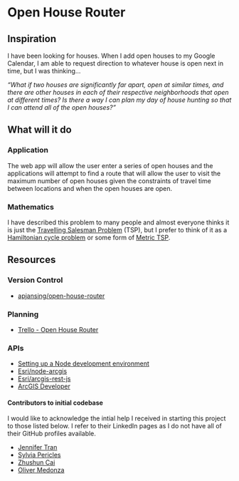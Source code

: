 # Open House Router

## Inspiration
I have been looking for houses. When I add open houses to my Google Calendar, I am able to request direction to whatever house is open next in time, but I was thinking…

*“What if two houses are significantly far apart, open at similar times, and there are other houses in each of their respective neighborhoods that open at different times? Is there a way I can plan my day of house hunting so that I can attend all of the open houses?”*

## What will it do
### Application
The web app will allow the user enter a series of open houses and the applications will attempt to find a route that will allow the user to visit the maximum number of open houses given the constraints of travel time between locations and when the open houses are open.

### Mathematics
I have described this problem to many people and almost everyone thinks it is just the [Travelling Salesman Problem](https://www.wikiwand.com/en/Travelling\_salesman\_problem) (TSP), but I prefer to think of it as a [Hamiltonian cycle problem](https://www.wikiwand.com/en/Hamiltonian_path_problem) or some form of [Metric TSP](https://www.wikiwand.com/en/Travelling_salesman_problem#/Metric_TSP).

## Resources
### Version Control
* [apjansing/open-house-router](https://github.com/apjansing/open-house-router)

### Planning
* [Trello - Open House Router](https://trello.com/b/q1hinbru)

### APIs
* [Setting up a Node development environment
](https://developer.mozilla.org/en-US/docs/Learn/Server-side/Express_Nodejs/development_environment)
* [Esri/node-arcgis](https://github.com/Esri/node-arcgis)
* [Esri/arcgis-rest-js](https://github.com/Esri/arcgis-rest-js)
* [ArcGIS Developer](https://developers.arcgis.com/)

#### Contributors to initial codebase
I would like to acknowledge the intial help I received in starting this project to those listed below. I refer to their LinkedIn pages as I do not have all of their GitHub profiles available.
* [Jennifer Tran](https://www.linkedin.com/in/jennifertrantrinity/?lipi=urn%3Ali%3Apage%3Ad_flagship3_people_connections%3BWDMhsn3%2FS8%2BSVXTAQASRNg%3D%3D&licu=urn%3Ali%3Acontrol%3Ad_flagship3_people_connections-connection_profile)
* [Sylvia Pericles](https://www.linkedin.com/in/sylvia-pericles-753054a4/?lipi=urn%3Ali%3Apage%3Ad_flagship3_people_connections%3BWDMhsn3%2FS8%2BSVXTAQASRNg%3D%3D&licu=urn%3Ali%3Acontrol%3Ad_flagship3_people_connections-connection_profile)
* [Zhushun Cai](https://www.linkedin.com/in/zhushun-cai-bb4301114/?lipi=urn%3Ali%3Apage%3Ad_flagship3_people_connections%3BjKNSHhO3SYesa3pKPzhP6g%3D%3D&licu=urn%3Ali%3Acontrol%3Ad_flagship3_people_connections-connection_profile)
* [Oliver Medonza](https://www.linkedin.com/in/oliver-medonza/?lipi=urn%3Ali%3Apage%3Ad_flagship3_people_connections%3BjKNSHhO3SYesa3pKPzhP6g%3D%3D&licu=urn%3Ali%3Acontrol%3Ad_flagship3_people_connections-connection_profile)